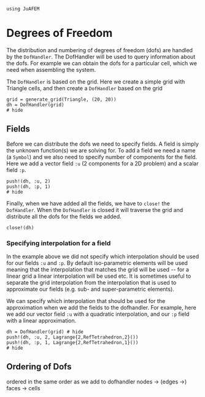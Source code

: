 ```@setup dofs
using JuAFEM
```

# Degrees of Freedom

The distribution and numbering of degrees of freedom (dofs) are handled by the `DofHandler`.
The DofHandler will be used to query information about the dofs. For example we can obtain
the dofs for a particular cell, which we need when assembling the system.

The `DofHandler` is based on the grid. Here we create a simple grid
with Triangle cells, and then create a `DofHandler` based on the grid

```@example dofs
grid = generate_grid(Triangle, (20, 20))
dh = DofHandler(grid)
# hide
```

## Fields

Before we can distribute the dofs we need to specify fields. A field is simply the unknown
function(s) we are solving for. To add a field we need a name (a `Symbol`) and we also
need to specify number of components for the field. Here we add a vector field `:u`
(2 components for a 2D problem) and a scalar field `:p`.

```@example dofs
push!(dh, :u, 2)
push!(dh, :p, 1)
# hide
```

Finally, when we have added all the fields, we have to `close!` the `DofHandler`.
When the `DofHandler` is closed it will traverse the grid and distribute all the
dofs for the fields we added.

```@example dofs
close!(dh)
```

### Specifying interpolation for a field

In the example above we did not specify which interpolation should be used for our fields
`:u` and `:p`. By default iso-parametric elements will be used meaning that the
interpolation that matches the grid will be used -- for a linear grid a linear
interpolation will be used etc. It is sometimes useful to separate the grid interpolation
from the interpolation that is used to approximate our fields
(e.g. sub- and super-parametric elements).

We can specify which interpolation that should be used for the approximation when we add
the fields to the dofhandler. For example, here we add our vector field `:u` with a
quadratic interpolation, and our `:p` field with a linear approximation.

```@example dofs
dh = DofHandler(grid) # hide
push!(dh, :u, 2, Lagrange{2,RefTetrahedron,2}())
push!(dh, :p, 1, Lagrange{2,RefTetrahedron,1}())
# hide
```

## Ordering of Dofs

ordered in the same order as we add to dofhandler
nodes -> (edges ->) faces -> cells
